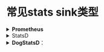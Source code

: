 # 常见stats sink类型



<details>

<summary><strong>Prometheus</strong></summary>

Prometheus 是一个开源的系统监控和报警工具，广泛用于容器化和微服务架构中。Envoy 可以通过 Prometheus Sink 导出统计数据，使 Prometheus 能够抓取并存储这些数据。

```
stats_sinks:
- name: envoy.stat_sinks.prometheus
  typed_config:
    "@type": type.googleapis.com/envoy.config.metrics.v3.PrometheusSink
    emit_tags_as_labels: true
```

Envoy 代理 收集指标 并导出和存储到 Prometheus 使用 Grafana进行可视化仪表盘，最后使用仪表盘进行展示

<img src="../../../../.gitbook/assets/image (1) (1) (1) (1).png" alt="" data-size="original">

**数据流：**

1. **Envoy 代理收集指标并发送到 Prometheus Sink。**
2. **Prometheus Sink 将指标发送到 Prometheus 服务器。**
3. **Prometheus 服务器处理并存储这些指标。**
4. **Grafana 从 Prometheus 服务器获取数据，用于创建可视化仪表盘和设置警报。**
5. **用户通过 Grafana 监控和分析指标。**

**这个架构确保 Envoy 的指标被有效地收集、处理和可视化，提供全面的监控和警报功能。**



Envoy 的 statsd sink 不支持带标签的指标，而 Prometheus 需要带标签的指标来存储时序数据。因此，若要使用 Prometheus 收集数据，需要一个支持标签化指标的存储系统。

StatsD 是一种轻量级的统计数据收集工具，但它的设计比较简单，不支持带标签的指标。这意味着无法为指标附加额外的信息（如来源、类型等），这在复杂系统的监控中可能会有局限性。

</details>

<details>

<summary>StatsD</summary>

StatsD 是一个简单的、基于 UDP 协议的统计数据收集和聚合服务。Envoy 可以通过 StatsD Sink 将统计数据发送到 StatsD 服务器。

```
stats_sinks:
 - name: envoy.stat_sinks.statsd
   typed_config:
     "@type": type.googleapis.com/envoy.config.metrics.v3.StatsdSink
     address:
       socket_address:
         address: 127.0.0.1
         port_value: 8125
```

![](<../../../../.gitbook/assets/image (2) (1) (1) (1).png>)



**数据流：**

1. **Envoy 代理**：
   * 从传入和传出的流量中收集指标。
   * 将指标发送到 StatsD sink。
2. **StatsD Sink**：
   * 将指标转发到 StatsD 服务器。
3. **StatsD 服务器**：
   * 从 StatsD sink 接收指标。
   * 处理和聚合数据。
4. **监控和可视化工具（Grafana）**：
   * 从 StatsD 服务器获取聚合数据。
   * 在可定制的仪表盘上显示数据。
   * 根据指标设置警报。
5. **用户**：
   * 监控仪表盘并响应警报。

</details>



<details>

<summary><strong>DogStatsD</strong>：</summary>

```
stats_sinks:
- name: envoy.stat_sinks.dog_statsd
  typed_config:
    "@type": type.googleapis.com/envoy.config.metrics.v3.DogStatsdSink
    address:
      socket_address:
        address: 127.0.0.1
        port_value: 8125
```

Stats Sink 是 Envoy 用于导出统计数据的关键组件，主要作用是将 Envoy 内部的性能和运行状况数据发送到外部监控系统，以便进行实时监控、历史分析、可视化和报警。通过配置合适的 Stats Sink，用户可以更好地了解和管理 Envoy 代理及其所处理的流量。

</details>
